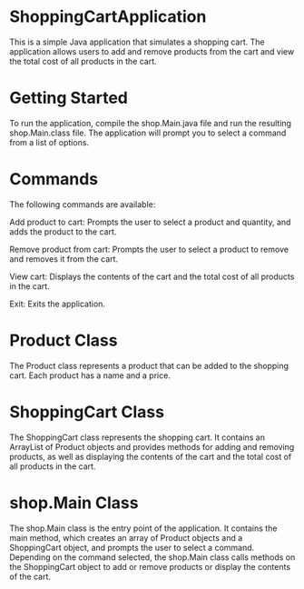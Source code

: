 # ShoppingCartApplication
This is a simple Java application that simulates a shopping cart. The application allows users to add and remove products from the cart and view the total cost of all products in the cart.
# Getting Started
To run the application, compile the shop.Main.java file and run the resulting shop.Main.class file. The application will prompt you to select a command from a list of options.

# Commands
The following commands are available:

Add product to cart: Prompts the user to select a product and quantity, and adds the product to the cart.

Remove product from cart: Prompts the user to select a product to remove and removes it from the cart.

View cart: Displays the contents of the cart and the total cost of all products in the cart.

Exit: Exits the application.

# Product Class
The Product class represents a product that can be added to the shopping cart. Each product has a name and a price.

# ShoppingCart Class
The ShoppingCart class represents the shopping cart. It contains an ArrayList of Product objects and provides methods for adding and removing products, as well as displaying the contents of the cart and the total cost of all products in the cart.

# shop.Main Class
The shop.Main class is the entry point of the application. It contains the main method, which creates an array of Product objects and a ShoppingCart object, and prompts the user to select a command. Depending on the command selected, the shop.Main class calls methods on the ShoppingCart object to add or remove products or display the contents of the cart.
